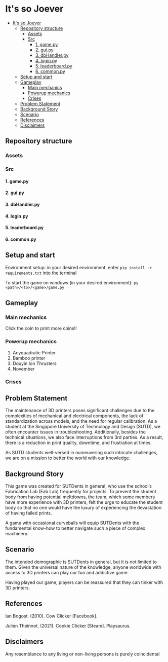 # It's so Joever
- [It's so Joever](#its-so-joever)
  - [Repository structure](#repository-structure)
    - [Assets](#assets)
    - [Src](#src)
      - [1. game.py](#1-gamepy)
      - [2. gui.py](#2-guipy)
      - [3. dbHandler.py](#3-dbhandlerpy)
      - [4. login.py](#4-loginpy)
      - [5. leaderboard.py](#5-leaderboardpy)
      - [6. common.py](#6-commonpy)
  - [Setup and start](#setup-and-start)
  - [Gameplay](#gameplay)
    - [Main mechanics](#main-mechanics)
    - [Powerup mechanics](#powerup-mechanics)
    - [Crises](#crises)
  - [Problem Statement](#problem-statement)
  - [Background Story](#background-story)
  - [Scenario](#scenario)
  - [References](#references)
  - [Disclaimers](#disclaimers)

## Repository structure

### Assets

### Src
#### 1. game.py
#### 2. gui.py
#### 3. dbHandler.py
#### 4. login.py
#### 5. leaderboard.py
#### 6. common.py


## Setup and start
Environment setup: in your desired environment, enter
`pip install -r requirements.txt`
into the terminal

To start the game on windows (in your desired environment): `py <path>/<to>/<game>/game.py`

## Gameplay
### Main mechanics
Click the coin to print more coins!!

### Powerup mechanics
1. Anyquadratic Printer
2. Bamboo printer
3. Douyin Ion Thrusters
4. November

### Crises
## Problem Statement
The maintenance of 3D printers poses significant challenges due to the complexities of mechanical and electrical components, the lack of standardization across models, and the need for regular calibration. As a student at the Singapore University of Technology and Design (SUTD), we often encounter issues in troubleshooting. Additionally, besides the technical situations, we also face interruptions from 3rd parties. As a result, there is a reduction in print quality, downtime, and frustration at times. 

As SUTD students well-versed in maneuvering such intricate challenges, we are on a mission to better the world with our knowledge.
## Background Story
This game was created for SUTDents in general, who use the school’s Fabrication Lab (Fab Lab) frequently for projects. To prevent the student body from having potential meltdowns, the team, which some members have more experience with 3D printers, felt the urge to educate the student body so that no one would have the luxury of experiencing the devastation of having failed prints.

A game with occasional curveballs will equip SUTDents with the fundamental know-how to better navigate such a piece of complex machinery. 
## Scenario
The intended demographic is SUTDents in general, but it is not limited to them. Given the universal nature of the knowledge, anyone worldwide with access to 3D printers can play our fun and addictive game.

Having played our game, players can be reassured that they can tinker with 3D printers.
## References
Ian Bogost. (2010). Cow Clicker [Facebook].

Julien Theinnot. (2021). Cookie Clicker [Steam]. Playsaurus.


## Disclaimers
Any resemblance to any living or non-living persons is purely coincidental
